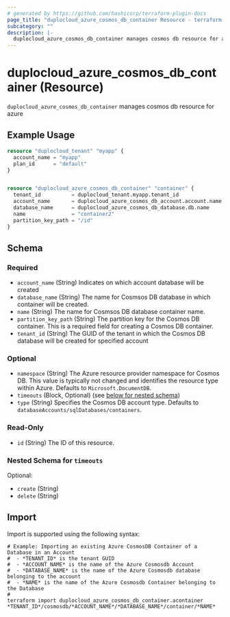 ```yaml
---
# generated by https://github.com/hashicorp/terraform-plugin-docs
page_title: "duplocloud_azure_cosmos_db_container Resource - terraform-provider-duplocloud"
subcategory: ""
description: |-
  duplocloud_azure_cosmos_db_container manages cosmos db resource for azure
---
```


# duplocloud_azure_cosmos_db_container (Resource)

`duplocloud_azure_cosmos_db_container` manages cosmos db resource for azure

## Example Usage

```terraform
resource "duplocloud_tenant" "myapp" {
  account_name = "myapp"
  plan_id      = "default"
}


resource "duplocloud_azure_cosmos_db_container" "container" {
  tenant_id          = duplocloud_tenant.myapp.tenant_id
  account_name       = duplocloud_azure_cosmos_db_account.account.name
  database_name      = duplocloud_azure_cosmos_db_database.db.name
  name               = "container2"
  partition_key_path = "/id"
}
```

<!-- schema generated by tfplugindocs -->
## Schema

### Required

- `account_name` (String) Indicates on which account database will be created
- `database_name` (String) The name for Cosmsos DB database in which container will be created.
- `name` (String) The name for Cosmsos DB database container name.
- `partition_key_path` (String) The partition key for the Cosmos DB container. This is a required field for creating a Cosmos DB container.
- `tenant_id` (String) The GUID of the tenant in which the Cosmos DB database will be created for specified account

### Optional

- `namespace` (String) The Azure resource provider namespace for Cosmos DB. This value is typically not changed and identifies the resource type within Azure. Defaults to `Microsoft.DocumentDB`.
- `timeouts` (Block, Optional) (see [below for nested schema](#nestedblock--timeouts))
- `type` (String) Specifies the Cosmos DB account type. Defaults to `databaseAccounts/sqlDatabases/containers`.

### Read-Only

- `id` (String) The ID of this resource.

<a id="nestedblock--timeouts"></a>
### Nested Schema for `timeouts`

Optional:

- `create` (String)
- `delete` (String)

## Import

Import is supported using the following syntax:

```shell
# Example: Importing an existing Azure CosmosDB Container of a Database in an Account
#  - *TENANT_ID* is the tenant GUID
#  - *ACCOUNT_NAME* is the name of the Azure Cosmosdb Account
#  - *DATABASE_NAME* is the name of the Azure Cosmosdb database belonging to the account
#  - *NAME* is the name of the Azure Cosmosdb Container belonging to the Database
#
terraform import duplocloud_azure_cosmos_db_container.acontainer *TENANT_ID*/cosmosdb/*ACCOUNT_NAME*/*DATABASE_NAME*/container/*NAME*
```
